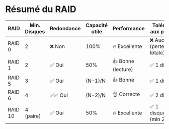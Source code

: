 
# Résumé du RAID
| RAID | Min. Disques | Redondance | Capacité utile    | Performance     | Tolérance aux pannes         |
|------|--------------|------------|-------------------|-----------------|------------------------------|
| RAID 0 | 2          | ❌ Non     | 100%              | 🔥 Excellente   | ❌ Aucune (perte totale)     |
| RAID 1 | 2          | ✅ Oui     | 50%               | 👍 Bonne (lecture) | ✅ 1 disque                  |
| RAID 5 | 3          | ✅ Oui     | (N-1)/N           | 👍 Bonne        | ✅ 1 disque                  |
| RAID 6 | 4          | ✅✅ Oui   | (N-2)/N           | 👌 Correcte     | ✅ 2 disques                 |
| RAID 10 | 4 (paire) | ✅ Oui     | 50%               | 🔥 Excellente   | ✅ 1 disque/paire (min 2)    |
